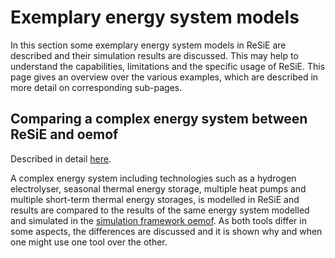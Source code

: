 # Exemplary energy system models

In this section some exemplary energy system models in ReSiE are described and their simulation results are discussed. This may help to understand the capabilities, limitations and the specific usage of ReSiE. This page gives an overview over the various examples, which are described in more detail on corresponding sub-pages.

## Comparing a complex energy system between ReSiE and oemof

Described in detail [here](resie_examples/comparison_oemof/index.md).

A complex energy system including technologies such as a hydrogen electrolyser, seasonal thermal energy storage, multiple heat pumps and multiple short-term thermal energy storages, is modelled in ReSiE and results are compared to the results of the same energy system modelled and simulated in the [simulation framework oemof](https://www.oemof.org). As both tools differ in some aspects, the differences are discussed and it is shown why and when one might use one tool over the other.
